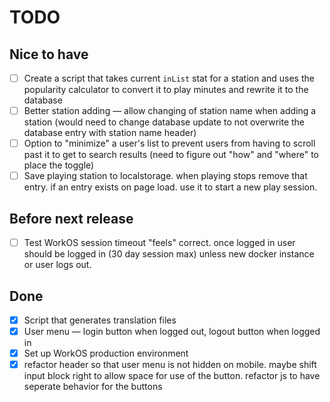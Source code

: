 # TODO

## Nice to have

- [ ] Create a script that takes current `inList` stat for a station and uses the popularity calculator to convert it to play minutes and rewrite it to the database
- [ ] Better station adding — allow changing of station name when adding a station (would need to change database update to not overwrite the database entry with station name header)
- [ ] Option to "minimize" a user's list to prevent users from having to scroll past it to get to search results (need to figure out "how" and "where" to place the toggle)
- [ ] Save playing station to localstorage. when playing stops remove that entry. if an entry exists on page load. use it to start a new play session.

## Before next release

- [ ] Test WorkOS session timeout "feels" correct. once logged in user should be logged in (30 day session max) unless new docker instance or user logs out.

## Done

- [x] Script that generates translation files
- [x] User menu — login button when logged out, logout button when logged in
- [x] Set up WorkOS production environment
- [x] refactor header so that user menu is not hidden on mobile. maybe shift input block right to allow space for use of the button. refactor js to have seperate behavior for the buttons